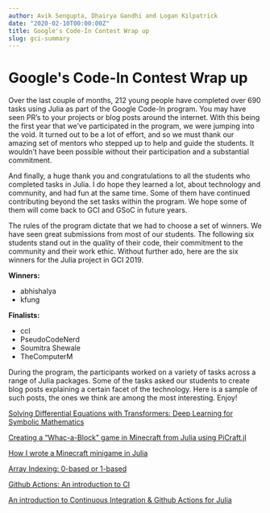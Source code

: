 ```yaml
---
author: Avik Sengupta, Dhairya Gandhi and Logan Kilpatrick
date: "2020-02-10T00:00:00Z"
title: Google's Code-In Contest Wrap up
slug: gci-summary
---
```


# Google's Code-In Contest Wrap up

Over the last couple of months, 212 young people have completed over 690 tasks using Julia as part of the Google Code-In program. You may have seen PR’s to your projects or blog posts around the internet.
With this being the first year that we’ve participated in the program, we were jumping into the void.  It turned out to be a lot of effort, and so we must thank our amazing set of mentors who stepped up to help and guide the students. It wouldn’t have been possible without their participation and a substantial commitment.

And finally, a huge thank you and congratulations to all the students who completed tasks in Julia. I do hope they learned a lot, about technology and community, and had fun at the same time. Some of them have continued contributing beyond the set tasks within the program. We hope some of them will come back to GCI and GSoC in future years.

The rules of the program dictate that we had to choose a set of winners. We have seen great submissions from most of our students. The following six students stand out in the quality of their code, their commitment to the community and their work ethic. Without further ado, here are the six winners for the Julia project in GCI 2019. 		
			
__Winners:__
- abhishalya 				
- kfung 						
			
__Finalists:__			
- ccl 				
- PseudoCodeNerd 				
- Soumitra Shewale 				
- TheComputerM 				

During the program, the participants worked on a variety of tasks across a range of Julia packages. Some of the tasks asked our students to create blog posts explaining a certain facet of the technology. Here is a sample of such posts, the ones we think are among the most interesting. Enjoy!

[Solving Differential Equations with Transformers: Deep Learning for Symbolic Mathematics](https://medium.com/analytics-vidhya/solving-differential-equations-with-transformers-21648d3a1695)

[Creating a “Whac-a-Block” game in Minecraft from Julia using PiCraft.jl](https://medium.com/swlh/creating-a-whac-a-block-game-in-minecraft-from-julia-using-picraft-jl-5bffab79a975)

[How I wrote a Minecraft minigame in Julia](https://medium.com/@zyzanskidarek/how-i-wrote-a-minecraft-minigame-in-julia-cf6892db1445)

[Array Indexing: 0-based or 1-based](https://medium.com/analytics-vidhya/array-indexing-0-based-or-1-based-dd89d631d11c)

[Github Actions: An introduction to CI](https://medium.com/analytics-vidhya/github-actions-an-introduction-to-ci-819040f2a087)

[An introduction to Continuous Integration & Github Actions for Julia](https://medium.com/analytics-vidhya/an-introduction-to-continuous-integration-github-actions-for-julia-1a5a1a6e64d6)
